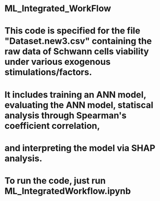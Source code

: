 # ML_Integrated_WorkFlow
# This code is specified for the file "Dataset.new3.csv" containing the raw data of Schwann cells viability under various exogenous stimulations/factors.
# It includes training an ANN model, evaluating the ANN model, statiscal analysis through Spearman's coefficient correlation, 
# and interpreting the model via SHAP analysis.
# To run the code, just run ML_IntegratedWorkflow.ipynb
